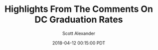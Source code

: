 ---
layout: podcast
title: "Highlights From The Comments On DC Graduation Rates"
author: Scott Alexander
description: https://slatestarcodex.com/2018/04/12/highlights-from-the-comments-on-dc-graduation-rates/
date: 2018-04-12 00:15:00 PDT
length: 2927943
duration: 732
guid: highlights-from-the-comments-on-dc-graduation-rates
---